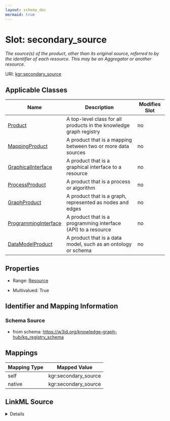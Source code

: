 ```yaml
---
layout: schema_doc
mermaid: true
---
```




# Slot: secondary_source


_The source(s) of the product, other than its original source, referred to by the identifier of each resource. This may be an Aggregator or another resource._





URI: [kgr:secondary_source](https://w3id.org/bridge2ai/data-sheets-schema/secondary_source)



<!-- no inheritance hierarchy -->





## Applicable Classes

| Name | Description | Modifies Slot |
| --- | --- | --- |
| [Product](Product.html) | A top-level class for all products in the knowledge graph registry |  no  |
| [MappingProduct](MappingProduct.html) | A product that is a mapping between two or more data sources |  no  |
| [GraphicalInterface](GraphicalInterface.html) | A product that is a graphical interface to a resource |  no  |
| [ProcessProduct](ProcessProduct.html) | A product that is a process or algorithm |  no  |
| [GraphProduct](GraphProduct.html) | A product that is a graph, represented as nodes and edges |  no  |
| [ProgrammingInterface](ProgrammingInterface.html) | A product that is a programming interface (API) to a resource |  no  |
| [DataModelProduct](DataModelProduct.html) | A product that is a data model, such as an ontology or schema |  no  |







## Properties

* Range: [Resource](Resource.html)

* Multivalued: True





## Identifier and Mapping Information







### Schema Source


* from schema: https://w3id.org/knowledge-graph-hub/kg_registry_schema




## Mappings

| Mapping Type | Mapped Value |
| ---  | ---  |
| self | kgr:secondary_source |
| native | kgr:secondary_source |




## LinkML Source

<details>
```yaml
name: secondary_source
description: The source(s) of the product, other than its original source, referred
  to by the identifier of each resource. This may be an Aggregator or another resource.
from_schema: https://w3id.org/knowledge-graph-hub/kg_registry_schema
rank: 1000
alias: secondary_source
owner: Product
domain_of:
- Product
range: Resource
multivalued: true

```
</details>
